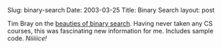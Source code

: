 Slug: binary-search
Date: 2003-03-25
Title: Binary Search
layout: post

Tim Bray on the <a href="http://tbray.org/ongoing/When/200x/2003/03/22/Binary">beauties of binary search</a>. Having never taken any CS courses, this was fascinating new information for me. Includes sample code. <i>Niiiiice!</i>
